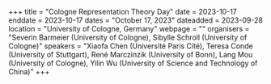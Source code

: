 +++
title = "Cologne Representation Theory Day"
date = 2023-10-17
enddate = 2023-10-17
dates = "October 17, 2023"
dateadded = 2023-09-28
location = "University of Cologne, Germany"
webpage = ""
organisers = "Severin Barmeier (University of Cologne), Sibylle Schroll (University of Cologne)"
speakers = "Xiaofa Chen (Université Paris Cité), Teresa Conde (University of Stuttgart), René Marczinzik (University of Bonn), Lang Mou (University of Cologne), Yilin Wu (University of Science and Technology of China)"
+++

